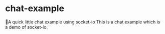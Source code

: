 # chat-example
💬A quick little chat example using socket-io
This is a chat example which is a demo of socket-io.
